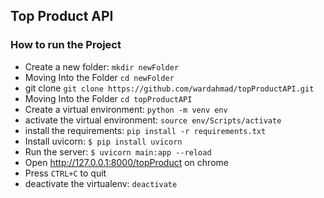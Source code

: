 ## Top Product API
### How to run the Project

* Create a new folder:
`mkdir newFolder`
* Moving Into the Folder
`cd newFolder`
* git clone
`git clone https://github.com/wardahmad/topProductAPI.git`
* Moving Into the Folder
`cd topProductAPI`
* Create a virtual environment:
`python -m venv env`
* activate the virtual environment:
`source env/Scripts/activate`
* install the requirements:
`pip install -r requirements.txt`
* Install uvicorn:
`$ pip install uvicorn`
* Run the server:
`$ uvicorn main:app --reload`
* Open <a>http://127.0.0.1:8000/topProduct</a>  on chrome
* Press `CTRL+C` to quit
* deactivate the virtualenv:
`deactivate`